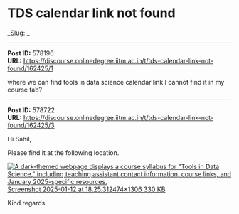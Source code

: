 # TDS calendar link not found
_Slug: _

---
**Post ID:** 578196  
**URL:** https://discourse.onlinedegree.iitm.ac.in/t/tds-calendar-link-not-found/162425/1  

where we can find tools in data science calendar link I cannot find it in my course tab?

---
**Post ID:** 578722  
**URL:** https://discourse.onlinedegree.iitm.ac.in/t/tds-calendar-link-not-found/162425/3  

Hi Sahil,


Please find it at the following location.


[![A dark-themed webpage displays a course syllabus for "Tools in Data Science," including teaching assistant contact information, course links, and January 2025-specific resources.](https://europe1.discourse-cdn.com/flex013/uploads/iitm/optimized/3X/b/6/b690d26af607c7a3a2af2f41a6e89d323ac7510c_2_689x364.png)Screenshot 2025-01-12 at 18.25.312474×1306 330 KB](https://europe1.discourse-cdn.com/flex013/uploads/iitm/original/3X/b/6/b690d26af607c7a3a2af2f41a6e89d323ac7510c.png)


Kind regards

